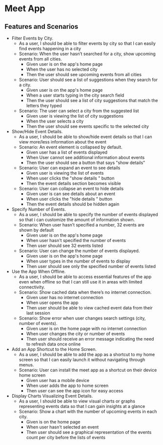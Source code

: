 # Meet App

## Features and Scenarios

- Filter Events by City.
  - As a user, I should be able to filter events by city so that I can easily find events happening in a city
  - Scenario: When the user hasn’t searched for a city, show upcoming events from all cities.
    - Given user is on the app's home page
    - When the user has no selected city
    - Then the user should see upcoming events from all cities
  - Scenario: User should see a list of suggestions when they search for a city.
    - Given user is on the app's home page
    - When a user starts typing in the city search field
    - Then the user should see a list of city suggestions that match the letters they typed 
  - Scenario: The user can select a city from the suggested list
    - Given user is viewing the list of city suggestions
    - When the user selects a city
    - Then the user should see events specific to the selected city
- Show/Hide Event Details.
  - As a user, I should be able to show/hide event details so that I can view more/less information about the event
  - Scenario: An event element is collapsed by default.
    - Given user has a list of events displayed
    - When User cannot see additional information about events
    - Then the user should see a button that says "show details"
  - Scenario: User can expand an event to see details
    - Given user is viewing the list of events
    - When user clicks the "show details " button
    - Then the event details section becomes visible
  - Scenario: User can collapse an event to hide details
    - Given user is can see details about an event
    - When user clicks the "hide details " button
    - Then the event details should be hidden again
- Specify Number of Events.
  - As a user, I should be able to specify the number of events displayed so that i can customize the amount of information shown.
  - Scenario: When user hasn’t specified a number, 32 events are shown by default
    - Given user is on the app's home page
    - When user hasn't specified the number of events
    - Then user should see 32 events listed
  - Scenario: User can change the number of events displayed.
    - Given user is on the app's home page
    - When user types in the number of events to display
    - Then user should see only the specified number of events listed
- Use the App When Offline.
  - As a user, I should be able to access essential features of the app even when offline so that I can still use it in areas with limited connectivity.
  - Scenario: Show cached data when there’s no internet connection.
    - Given user has no internet connection
    - When user opens the app
    - Then user should be able to view cached event data from their last session
  - Scenario: Show error when user changes search settings (city, number of events).
    - Given user is on the home page with no internet connection
    - When user changes the city or number of events
    - Then user should receive an error message indicating the need to refresh data once online
- Add an App Shortcut to the Home Screen.
  - As a user, I should be able to add the app as a shortcut to my home screen so that I can easily launch it without navigating through menus.
  - Scenario: User can install the meet app as a shortcut on their device home screen
    - Given user has a mobile device
    - When user adds the app to home screen
    - Then user can see the app icon for easy access
- Display Charts Visualizing Event Details.
  - As a user, I should be able to view visual charts or graphs representing events data so that I can gain insights at a glance
  - Scenario: Show a chart with the number of upcoming events in each city.
    - Given is on the home page
    - When user hasn't selected an event
    - Then user should see a graphical representation of the events count per city before the lists of events
